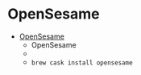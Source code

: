 # OpenSesame
- [OpenSesame](https://osdoc.cogsci.nl/)
  -  OpenSesame
  - 
  - `brew cask install opensesame`

